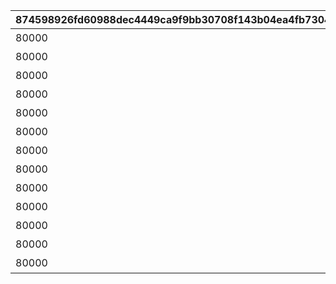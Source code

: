 |874598926fd60988dec4449ca9f9bb30708f143b04ea4fb7304ea2079fd59a72|0f12adaaa66abb5157513f5e16e7cd55960c00fc1e415845a0d590311c778624|27f306d05ae84f0e162f752420a70a506260052c379336659c2e067068f3103e|e13ccb482bb66f2e3febf50be8ee6483615cd5f41832c26b5fb8d5be4f1e4c78|b7bde490c10ef536a79b306037a1d6a29eb002e4740eb0b22af4ebe0ea50f9bf|4ba53d620e7cd10cf0f687fbc6916fec0402ff1c2f35fb3a9f06ca62167d63bb|47cbf98ce76222cc18525903337b4511eccd525bc549a7c42413f369401719f3|e8de3fb91b0514da6d0c2aea5ae8d69e165d59dcd4ef0978de0f735039b4a3a5|133d0a34c52001416de97d968105cae027049f69f1ba58720b10235f1f7e1d9b|2a5b0edb9ef7d48639be09e27af505f2411f0a3df5bbabb8e762102b1eadd2fb|cbaf152404ca24f1ef5b5010aaa3232ed895c0572801d6a00217237f18ada626|8dd9508e800dc3bd1c1482b7408f0c82c04ef3d29b6d2ed618f7fb9b9818cf46|
| --- | --- | --- | --- | --- | --- | --- | --- | --- | --- | --- | --- |
|80000|2|1|80001_2|0|80001_1|80001|1|1|24005|80001_3|★3確定 アニメガチャチケット （プリンセスコネクト！Re:Dive 1）|
|80000|2|1|80002_2|0|80002_1|80002|1|1|24006|80002_3|★3確定 アニメガチャチケット （プリンセスコネクト！Re:Dive 2）|
|80000|2|1|80003_2|0|80003_1|80003|1|1|24007|80003_3|★3確定 アニメガチャチケット （プリンセスコネクト！Re:Dive 3）|
|80000|2|1|80004_2|0|80004_1|80004|1|1|24008|80004_3|★3確定 アニメガチャチケット （プリンセスコネクト！Re:Dive 4）|
|80000|2|1|80005_2|0|80005_1|80005|1|1|24009|80005_3|★3確定 プリコネフェス記念ガチャチケット|
|80000|2|1|80006_2|0|80006_1|80006|1|1|24010|80006_3|★3確定 プリコネフェス2022記念ガチャチケット|
|80000|2|1|80007_2|0|80007_1|80007|1|1|24011|80007_3|★3確定アニメガチャチケット プリンセスコネクト！Re:Dive Season2 1|
|80000|2|1|80008_2|0|80008_1|80008|1|1|24012|80008_3|★3確定アニメガチャチケット プリンセスコネクト！Re:Dive Season2 2|
|80000|2|1|80009_2|0|80009_1|80009|1|1|24013|80009_3|★3確定アニメガチャチケット プリンセスコネクト！Re:Dive Season2 3|
|80000|2|1|80010_2|0|80010_1|80010|1|1|24014|80010_3|★3確定 プリコネフェス2023記念ガチャチケット|
|80000|2|1|80011_2|0|80011_1|80011|1|1|24015|80011_3|★3確定 5周年記念ガチャチケット|
|80000|2|1|80012_2|0|80012_1|80012|1|1|24016|80012_3|★3確定 スタートダッシュガチャチケット|
|80000|2|1|80013_2|0|80013_1|80013|1|1|24017|80013_3|★3確定 プリコネフェス2024記念ガチャチケット|